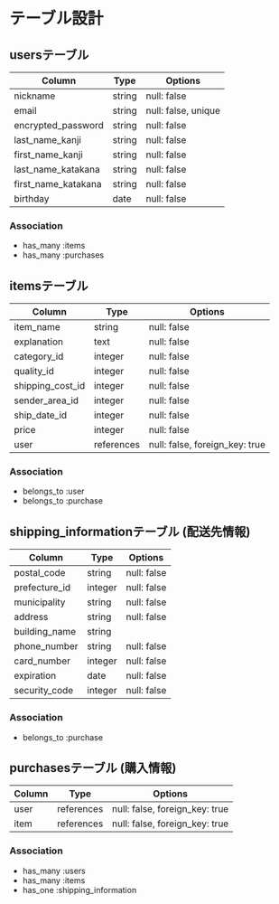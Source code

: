 # テーブル設計

## usersテーブル

| Column              | Type     | Options            |
| ------------------- | -------- | ------------------ |
| nickname            | string   | null: false        |
| email               | string   | null: false, unique|
| encrypted_password  | string   | null: false        |
| last_name_kanji     | string   | null: false        |
| first_name_kanji    | string   | null: false        |
| last_name_katakana  | string   | null: false        |
| first_name_katakana | string   | null: false        |
| birthday            | date     | null: false        |

### Association

- has_many :items
- has_many :purchases

##  itemsテーブル
| Column           | Type       | Options                         |
| ---------------- | ---------- | ------------------------------- |
| item_name        | string     | null: false                     |
| explanation      | text       | null: false                     |
| category_id      | integer    | null: false                     |
| quality_id       | integer    | null: false                     |
| shipping_cost_id | integer    | null: false                     |
| sender_area_id   | integer    | null: false                     |
| ship_date_id     | integer    | null: false                     |
| price            | integer    | null: false                     |
| user             | references | null: false, foreign_key: true  |

### Association

- belongs_to :user
- belongs_to :purchase

## shipping_informationテーブル (配送先情報)
| Column        | Type     | Options     |
| ------------- | -------- | ----------- |
| postal_code   | string   | null: false |
| prefecture_id | integer  | null: false |
| municipality  | string   | null: false |
| address       | string   | null: false |
| building_name | string   |             |
| phone_number  | string   | null: false |
| card_number   | integer  | null: false |
| expiration    | date     | null: false |
| security_code | integer  | null: false |

### Association

- belongs_to :purchase

## purchasesテーブル (購入情報)
| Column           | Type       | Options                        |
| ---------------- | ---------- | ------------------------------ |
| user             | references | null: false, foreign_key: true |
| item             | references | null: false, foreign_key: true |

### Association

- has_many :users
- has_many :items
- has_one :shipping_information